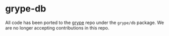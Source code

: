 # grype-db

All code has been ported to the [grype](https://github.com/anchore/grype) repo under the `grype/db` package. We are no longer accepting contributions in this repo.
